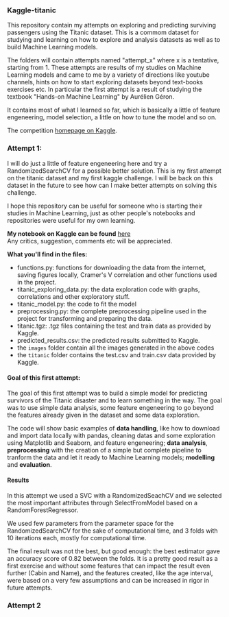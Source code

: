 ### Kaggle-titanic

This repository contain my attempts on exploring and predicting surviving passengers using the Titanic dataset.
This is a commom dataset for studying and learning on how to explore and analysis datasets as well as to build Machine Learning models.

The folders will contain attempts named "attempt_x" where x is a tentative, starting from 1.
These attempts are results of my studies on Machine Learning models and came to me by a variety of directions like youtube channels, hints on how to start exploring datasets beyond text-books exercises etc.
In particular the first attempt is a result of studying the textbook "Hands-on Machine Learning" by Aurélien Géron.

It contains most of what I learned so far, which is basically a little of feature engeneering, model selection, a little on how to tune the model and so on.

The competition [homepage on Kaggle](http://www.kaggle.com/c/titanic-gettingStarted).

### Attempt 1:

I will do just a little of feature engeneering here and try a RandomizedSearchCV for a possible better solution.
This is my first attempt on the titanic dataset and my first kaggle challenge.
I will be back on this dataset in the future to see how can I make better attempts on solving this challenge.

I hope this repository can be useful for someone who is starting their studies in Machine Learning, just as other people's notebooks  and repositories were useful for my own learning.

**My notebook on Kaggle can be found** [here](https://www.kaggle.com/code/silviosjsj/titanic-attempt-1-with-details)  
Any critics, suggestion, comments etc will be appreciated.

**What you'll find in the files:**
 * functions.py: functions for downloading the data from the internet, saving figures locally, Cramer's V correlation and other functions used in the project.
 * titanic_exploring_data.py: the data exploration code with graphs, correlations and other exploratory stuff.
 * titanic_model.py: the code to fit the model
 * preprocessing.py: the complete preprocessing pipeline used in the project for transforming and preparing the data.
 * titanic.tgz: .tgz files containing the test and train data as provided by Kaggle.
 * predicted_results.csv: the predicted results submitted to Kaggle.
 * the `images` folder contain all the images generated in the above codes
 * the `titanic` folder contains the test.csv and train.csv data provided by Kaggle.

#### Goal of this first attempt:
The goal of this first attempt was to build a simple model for predicting survivors of the Titanic disaster and to learn something in the way.
The goal was to use simple data analysis, some feature engeneering to go beyond the features already given in the dataset and some data exploration.

The code will show basic examples of **data handling**, like how to download and import data locally with pandas, cleaning datas and some exploration using Matplotlib and Seaborn, and feature engeneering;
**data analysis**, **preprocessing** with the creation of a simple but complete pipeline to tranform the data and let it ready to Machine Learning models; **modelling** and **evaluation**.

#### Results
In this attempt we used a SVC with a RandomizedSeachCV and we selected the most important attributes through SelectFromModel based on a RandomForestRegressor.

We used few parameters from the parameter space for the RandomizedSearchCV for the sake of computational time, and 3 folds with 10 iterations each, mostly for computational time.

The final result was not the best, but good enough: the best estimator gave an accuracy score of 0.82 between the folds.
It is a pretty good result as a first exercise and without some features that can impact the result even further (Cabin and Name), and the features created, like the age interval,
were based on a very few assumptions and can be increased in rigor in future attempts.

### Attempt 2
